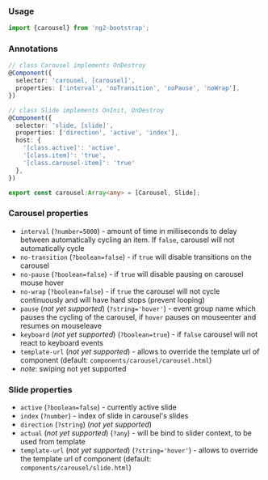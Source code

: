 ### Usage
```typescript
import {carousel} from 'ng2-bootstrap';
```

### Annotations
```typescript
// class Carousel implements OnDestroy
@Component({
  selector: 'carousel, [carousel]',
  properties: ['interval', 'noTransition', 'noPause', 'noWrap'],
})

// class Slide implements OnInit, OnDestroy
@Component({
  selector: 'slide, [slide]',
  properties: ['direction', 'active', 'index'],
  host: {
    '[class.active]': 'active',
    '[class.item]': 'true',
    '[class.carousel-item]': 'true'
  },
})

export const carousel:Array<any> = [Carousel, Slide];
```

### Carousel properties
- `interval` (`?number=5000`) - amount of time in milliseconds to delay between automatically cycling an item. If `false`, carousel will not automatically cycle
- `no-transition` (`?boolean=false`) - if `true` will disable transitions on the carousel
- `no-pause` (`?boolean=false`) - if `true` will disable pausing on carousel mouse hover
- `no-wrap` (`?boolean=false`) - if `true` the carousel will not cycle continuously and will have hard stops (prevent looping)
- `pause` (*not yet supported*) (`?string='hover'`) - event group name which pauses the cycling of the carousel, if `hover` pauses on mouseenter and resumes on mouseleave
- `keyboard` (*not yet supported*) (`?boolean=true`) - if `false` carousel will not react to keyboard events
- `template-url` (*not yet supported*) - allows to override the template url of component (default: `components/carousel/carousel.html`)
- *note*: swiping not yet supported

### Slide properties
- `active` (`?boolean=false`) - currently active slide
- `index` (`?number`) - index of slide in carousel's slides
- `direction` (`?string`) (*not yet supported*)
- `actual` (*not yet supported*) (`?any`) - will be bind to slider context, to be used from template
- `template-url` (*not yet supported*) (`?string='hover'`) - allows to override the template url of component (default: `components/carousel/slide.html`)
